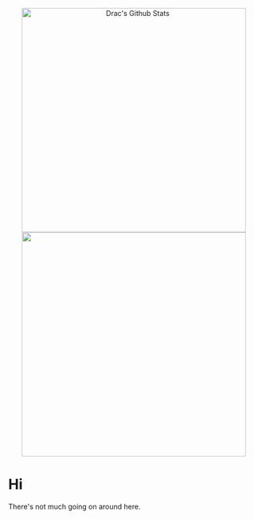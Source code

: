 <p align="center"><img width="450" align="center" src="https://github-readme-stats.vercel.app/api?username=DraconicDragon&include_all_commits=true&count_private=true&show_icons=true&line_height=20&bg_color=1e1e2e&text_color=cdd6f4&icon_color=cba6f7&title_color=94e2d50" alt="Drac's Github Stats">
<img width="450" align="center" src="https://github-readme-stats.vercel.app/api/top-langs/?username=DraconicDragon&layout=compact&bg_color=1e1e2e&text_color=cdd6f4&icon_color=cba6f7&title_color=94e2d5"/></p>
<h1>Hi</h1>

There's not much going on around here.
